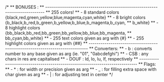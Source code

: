 /*
** BONUSES :
** -----------------------------------------------------------------------------
** 255 colors!
** 	- 8 standard colors {black,red,green,yellow,blue,magenta,cyan,white}
** 	- 8 bright colors {b_black,b_red,b_green,b_yellow,b_blue,b_magenta,b_cyan,
**		b_white}
** 	- 8 highlight colors {bb_black,bb_red,bb_green,bb_yellow,bb_blue,bb_magenta,
**		bb_cyan,bb_white}
** 	- 255 text colors given as arg with {#}
** 	- 255 highlight colors given as arg with {##}
** -----------------------------------------------------------------------------
** Converters:
**  - b : converts number to any base given as arg (ie. "01", "0abcdefghi")
**	- CSB : any chars in res are capitalised
**	- DOUF : ld, lo, lu, lf, respectively
** -----------------------------------------------------------------------------
** Flags:
**  - * : for width or precision given as arg
**	- _ : for filling extra space with char given as arg
**	- | : for adjusting text in center
*/
